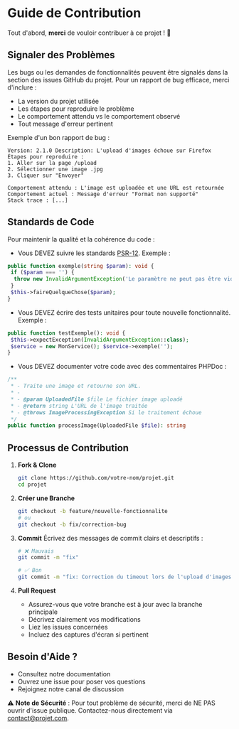 # Guide de Contribution

Tout d'abord, **merci** de vouloir contribuer à ce projet ! 🎉

## Signaler des Problèmes

Les bugs ou les demandes de fonctionnalités peuvent être signalés dans la section des issues GitHub du projet. Pour un rapport de bug efficace, merci d'inclure :

- La version du projet utilisée
- Les étapes pour reproduire le problème
- Le comportement attendu vs le comportement observé
- Tout message d'erreur pertinent

Exemple d'un bon rapport de bug :

```text
Version: 2.1.0 Description: L'upload d'images échoue sur Firefox
Étapes pour reproduire :
1. Aller sur la page /upload
2. Sélectionner une image .jpg
3. Cliquer sur "Envoyer"

Comportement attendu : L'image est uploadée et une URL est retournée Comportement actuel : Message d'erreur "Format non supporté"
Stack trace : [...]
```


## Standards de Code

Pour maintenir la qualité et la cohérence du code :

- Vous DEVEZ suivre les standards [PSR-12](http://www.php-fig.org/psr/psr-12/). Exemple :

```php
public function exemple(string $param): void {
 if ($param === '') {
  throw new InvalidArgumentException('Le paramètre ne peut pas être vide');
 }
 $this->faireQuelqueChose($param);
}
```

- Vous DEVEZ écrire des tests unitaires pour toute nouvelle fonctionnalité. Exemple :

```php
public function testExemple(): void {
 $this->expectException(InvalidArgumentException::class);
 $service = new MonService(); $service->exemple('');
}
```

- Vous DEVEZ documenter votre code avec des commentaires PHPDoc :

```php
/**
 * - Traite une image et retourne son URL.
 * -
 * - @param UploadedFile $file Le fichier image uploadé
 * - @return string L'URL de l'image traitée
 * - @throws ImageProcessingException Si le traitement échoue
 */
public function processImage(UploadedFile $file): string
```

## Processus de Contribution

1. **Fork & Clone**
   ```bash
   git clone https://github.com/votre-nom/projet.git
   cd projet
   ```

2. **Créer une Branche**
   ```bash
   git checkout -b feature/nouvelle-fonctionnalite
   # ou
   git checkout -b fix/correction-bug
   ```

3. **Commit**
   Écrivez des messages de commit clairs et descriptifs :
   ```bash
   # ❌ Mauvais
   git commit -m "fix"

   # ✅ Bon
   git commit -m "fix: Correction du timeout lors de l'upload d'images volumineuses"

4. **Pull Request**
    - Assurez-vous que votre branche est à jour avec la branche principale
    - Décrivez clairement vos modifications
    - Liez les issues concernées
    - Incluez des captures d'écran si pertinent

## Besoin d'Aide ?

- Consultez notre documentation
- Ouvrez une issue pour poser vos questions
- Rejoignez notre canal de discussion

⚠️ **Note de Sécurité** : Pour tout problème de sécurité, merci de NE PAS ouvrir d'issue publique. Contactez-nous directement via [contact@projet.com](mailto:contact@projet.com).
